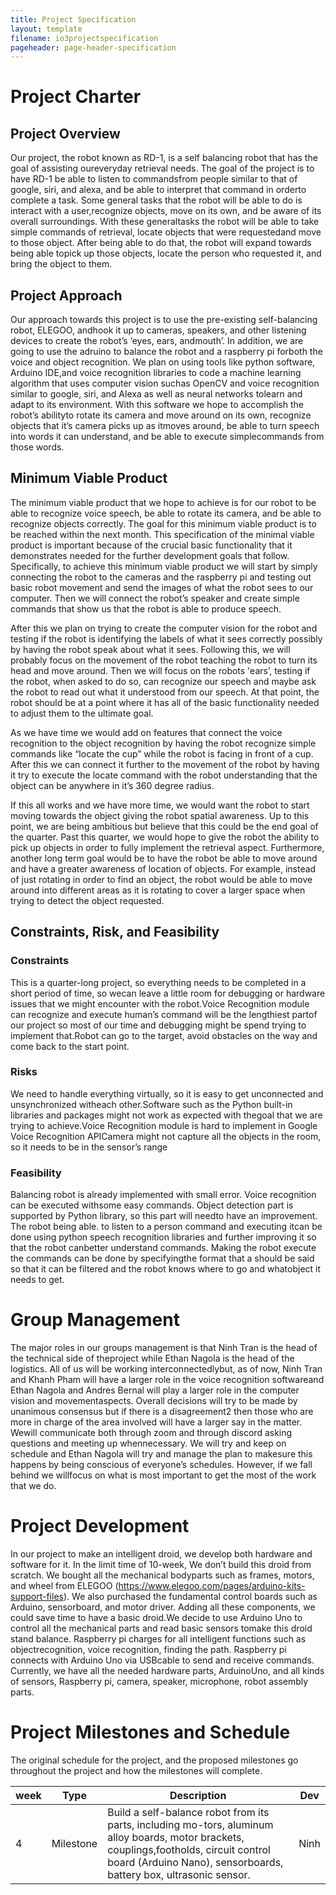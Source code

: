 ```yaml
---
title: Project Specification
layout: template
filename: io3projectspecification
pageheader: page-header-specification
--- 
```


# Project Charter

## Project Overview
Our project, the robot known as RD-1, is a self balancing robot that has the goal of assisting oureveryday retrieval needs.  The goal of the project is to have RD-1 be able to listen to commandsfrom people similar to that of google, siri, and alexa, and be able to interpret that command in orderto complete a task.   Some general tasks that the robot will be able to do is interact with a user,recognize objects, move on its own, and be aware of its overall surroundings.  With these generaltasks the robot will be able to take simple commands of retrieval, locate objects that were requestedand move to those object.  After being able to do that, the robot will expand towards being able topick up those objects, locate the person who requested it, and bring the object to them.
## Project Approach
Our approach towards this project is to use the pre-existing self-balancing robot,  ELEGOO, andhook it up to cameras, speakers, and other listening devices to create the robot’s ‘eyes, ears, andmouth’.  In addition, we are going to use the adruino to balance the robot and a raspberry pi forboth the voice and object recognition.  We plan on using tools like python software, Arduino IDE,and voice recognition libraries to code a machine learning algorithm that uses computer vision suchas OpenCV and voice recognition similar to google, siri, and Alexa as well as neural networks tolearn and adapt to its environment.  With this software we hope to accomplish the robot’s abilityto rotate its camera and move around on its own, recognize objects that it’s camera picks up as itmoves around, be able to turn speech into words it can understand, and be able to execute simplecommands from those words.
## Minimum Viable Product
The minimum viable product that we hope to achieve is for our robot to be able to recognize voice speech, be able to rotate its camera, and be able to recognize objects correctly. The goal for this minimum viable product is to be reached within the next month. This specification of the minimal viable product is important because of the crucial basic functionality that it demonstrates needed for the further development goals that follow. Specifically, to achieve this minimum viable product we will start by simply connecting the robot to the cameras and the raspberry pi and testing out basic robot movement and send the images of what the robot sees to our computer. Then we will connect the robot’s speaker and create simple commands that show us that the robot is able to produce speech. 

After this we plan on trying to create the computer vision for the robot and testing if the robot is identifying the labels of what it sees correctly possibly by having the robot speak about what it sees. Following this, we will probably focus on the movement of the robot teaching the robot to turn its head and move around. Then we will focus on the robots 'ears’, testing if the robot, when asked to do so, can recognize our speech and maybe ask the robot to read out what it understood from our speech. At that point, the robot should be at a point where it has all of the basic functionality needed to adjust them to the ultimate goal. 

As we have time we would add on features that connect the voice recognition to the object recognition by having the robot recognize simple commands like “locate the cup” while the robot is facing in front of a cup. After this we can connect it further to the movement of the robot by having it try to execute the locate command with the robot understanding that the object can be anywhere in it’s 360 degree radius. 

If this all works and we have more time, we would want the robot to start moving towards the object giving the robot spatial awareness. Up to this point, we are being ambitious but believe that this could be the end goal of the quarter. Past this quarter, we would hope to give the robot the ability to pick up objects in order to fully implement the retrieval aspect. Furthermore, another long term goal would be to have the robot be able to move around and have a greater awareness of location of objects. For example, instead of just rotating in order to find an object, the robot would be able to move around into different areas as it is rotating to cover a larger space when trying to detect the object requested.

## Constraints, Risk, and Feasibility
### Constraints
This is a quarter-long project, so everything needs to be completed in a short period of time, so wecan leave a little room for debugging or hardware issues that we might encounter with the robot.Voice Recognition module can recognize and execute human’s command will be the lengthiest partof our project so most of our time and debugging might be spend trying to implement that.Robot can go to the target, avoid obstacles on the way and come back to the start point.
### Risks
We need to handle everything virtually, so it is easy to get unconnected and unsynchronized witheach other.Software such as the Python built-in libraries and packages might not work as expected with thegoal that we are trying to achieve.Voice Recognition module is hard to implement in Google Voice Recognition APICamera might not capture all the objects in the room, so it needs to be in the sensor’s range
### Feasibility
Balancing robot is already implemented with small error.  Voice recognition can be executed withsome easy commands.  Object detection part is supported by Python library, so this part will needto have an improvement.  The robot being able.  to listen to a person command and executing itcan be done using python speech recognition libraries and further improving it so that the robot canbetter understand commands.  Making the robot execute the commands can be done by specifyingthe format that a should be said so that it can be filtered and the robot knows where to go and whatobject it needs to get.
# Group Management
The major roles in our groups management is that Ninh Tran is the head of the technical side of theproject while Ethan Nagola is the head of the logistics.  All of us will be working interconnectedlybut, as of now, Ninh Tran and Khanh Pham will have a larger role in the voice recognition softwareand Ethan Nagola and Andres Bernal will play a larger role in the computer vision and movementaspects. Overall decisions will try to be made by unanimous consensus but if there is a disagreement2
then those who are more in charge of the area involved will have a larger say in the matter.  Wewill communicate both through zoom and through discord asking questions and meeting up whennecessary. We will try and keep on schedule and Ethan Nagola will try and manage the plan to makesure this happens by being conscious of everyone’s schedules.  However, if we fall behind we willfocus on what is most important to get the most of the work that we do.
# Project Development
In our project to make an intelligent droid, we develop both hardware and software for it.  In the limit time of 10-week, We don’t build this droid from scratch.  We bought all the mechanical bodyparts such as frames, motors, and wheel from ELEGOO (https://www.elegoo.com/pages/arduino-kits-support-files).   We  also  purchased  the  fundamental  control  boards  such  as  Arduino,  sensorboard, and motor driver. Adding all these components, we could save time to have a basic droid.We  decide  to  use  Arduino  Uno  to  control  all  the  mechanical  parts  and  read  basic  sensors  tomake  this  droid  stand  balance.   Raspberry  pi  charges  for  all  intelligent  functions  such  as  objectrecognition, voice recognition, finding the path. Raspberry pi connects with Arduino Uno via USBcable to send and receive commands.  Currently, we have all the needed hardware parts, ArduinoUno, and all kinds of sensors, Raspberry pi, camera, speaker, microphone, robot assembly parts.
# Project Milestones and Schedule
The original schedule for the project, and the proposed milestones go throughout the project and how the milestones will complete.

| week | Type      | Description                                                                                                                                                                                                   | Dev  |
|------|-----------|---------------------------------------------------------------------------------------------------------------------------------------------------------------------------------------------------------------|------|
| 4    | Milestone | Build a self-balance robot from its parts, including mo-tors, aluminum alloy boards, motor brackets, couplings,footholds, circuit control board (Arduino Nano), sensorboards, battery box, ultrasonic sensor. | Ninh |
